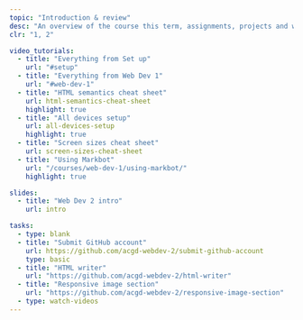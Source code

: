 ```yaml
---
topic: "Introduction & review"
desc: "An overview of the course this term, assignments, projects and weekly tasks & a few review exercises to flex your code muscles."
clr: "1, 2"

video_tutorials:
  - title: "Everything from Set up"
    url: "#setup"
  - title: "Everything from Web Dev 1"
    url: "#web-dev-1"
  - title: "HTML semantics cheat sheet"
    url: html-semantics-cheat-sheet
    highlight: true
  - title: "All devices setup"
    url: all-devices-setup
    highlight: true
  - title: "Screen sizes cheat sheet"
    url: screen-sizes-cheat-sheet
  - title: "Using Markbot"
    url: "/courses/web-dev-1/using-markbot/"
    highlight: true

slides:
  - title: "Web Dev 2 intro"
    url: intro

tasks:
  - type: blank
  - title: "Submit GitHub account"
    url: https://github.com/acgd-webdev-2/submit-github-account
    type: basic
  - title: "HTML writer"
    url: "https://github.com/acgd-webdev-2/html-writer"
  - title: "Responsive image section"
    url: "https://github.com/acgd-webdev-2/responsive-image-section"
  - type: watch-videos
---
```

